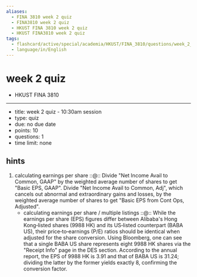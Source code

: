 ```yaml
---
aliases:
  - FINA 3810 week 2 quiz
  - FINA3810 week 2 quiz
  - HKUST FINA 3810 week 2 quiz
  - HKUST FINA3810 week 2 quiz
tags:
  - flashcard/active/special/academia/HKUST/FINA_3810/questions/week_2_quiz
  - language/in/English
---
```


# week 2 quiz

- HKUST FINA 3810

---

- title: week 2 quiz - 10:30am session
- type: quiz
- due: no due date
- points: 10
- questions: 1
- time limit: none

## hints

1. calculating earnings per share ::@:: Divide "Net Income Avail to Common, GAAP" by the weighted average number of shares to get "Basic EPS, GAAP". Divide "Net Income Avail to Common, Adj", which cancels out abnormal and extraordinary gains and losses, by the weighted average number of shares to get "Basic EPS from Cont Ops, Adjusted". <!--SR:!2025-11-07,16,290!2025-11-01,10,270-->
    - calculating earnings per share / multiple listings ::@:: While the earnings per share \(EPS\) figures differ between Alibaba's Hong Kong‑listed shares \(9988 HK\) and its US‑listed counterpart \(BABA US\), their price‑to‑earnings \(P/E\) ratios should be identical when adjusted for the share conversion. Using Bloomberg, one can see that a single BABA US share represents eight 9988 HK shares via the "Receipt Info" page in the DES section. According to the annual report, the EPS of 9988 HK is 3.91 and that of BABA US is 31.24; dividing the latter by the former yields exactly 8, confirming the conversion factor. <!--SR:!2025-11-07,16,290!2025-11-01,10,270-->
